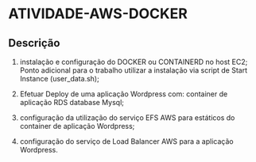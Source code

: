 # ATIVIDADE-AWS-DOCKER

## Descrição

1. instalação e configuração do
DOCKER ou CONTAINERD no host
EC2;
Ponto adicional para o trabalho utilizar
a instalação via script de Start
Instance (user_data.sh);

2. Efetuar Deploy de uma
aplicação Wordpress com:
container de aplicação
RDS database Mysql;

3. configuração da utilização do serviço
EFS AWS para estáticos do container
de aplicação Wordpress;

4. configuração do serviço de
Load Balancer AWS para a
aplicação Wordpress.